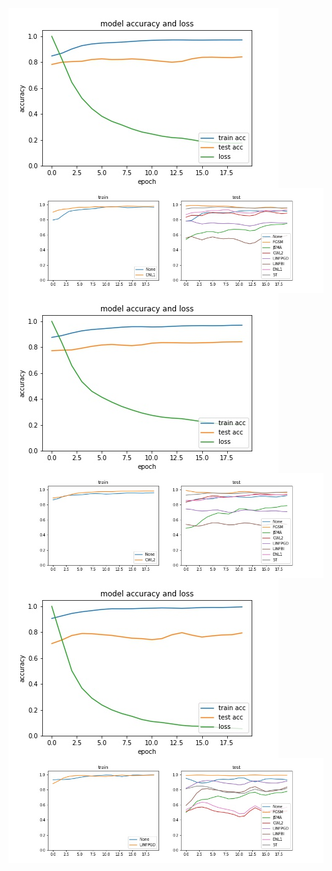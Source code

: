 <img src="../Images/Exp16/ENL1_training_process.jpg" align="center"/>
<img src="../Images/Exp16/ENL1_sub_accs.jpg" align="center"/>
<img src="../Images/Exp16/CWL2_training_process.jpg" align="center"/>
<img src="../Images/Exp16/CWL2_sub_accs.jpg" align="center"/>
<img src="../Images/Exp16/LINFPGD_training_process.jpg" align="center"/>
<img src="../Images/Exp16/LINFPGD_sub_accs.jpg" align="center"/>

